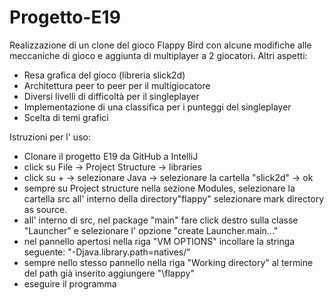 # Progetto-E19

Realizzazione di un clone del gioco Flappy Bird con alcune modifiche alle meccaniche di gioco e aggiunta di multiplayer a 2 giocatori. Altri aspetti:

* Resa grafica del gioco (libreria slick2d)
* Architettura peer to peer per il multigiocatore
* Diversi livelli di difficoltà per il singleplayer
* Implementazione di una classifica per i punteggi del singleplayer
* Scelta di temi grafici

Istruzioni per l' uso:
- Clonare il progetto E19 da GitHub a IntelliJ
- click su File -> Project Structure -> libraries
- click su + -> selezionare Java -> selezionare la cartella "slick2d"  -> ok
- sempre su Project structure nella sezione Modules, selezionare la cartella src all' interno della directory"flappy" selezionare mark directory as source.
- all' interno di src, nel package "main" fare click destro sulla classe "Launcher" e selezionare l' opzione "create Launcher.main..."
- nel pannello apertosi nella riga "VM OPTIONS" incollare la stringa seguente:  "-Djava.library.path=natives/"
- sempre nello stesso pannello nella riga "Working directory" al termine del path già inserito aggiungere "\flappy"
- eseguire il programma